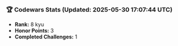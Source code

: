 ### 🏆 Codewars Stats (Updated: 2025-05-30 17:07:44 UTC)

- **Rank:** 8 kyu
- **Honor Points:** 3
- **Completed Challenges:** 1
